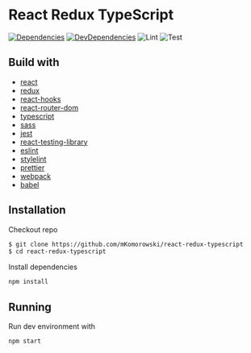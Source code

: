 # React Redux TypeScript

[![Dependencies](https://status.david-dm.org/gh/mkomorowski/react-redux-typescript.svg)](https://david-dm.org/mkomorowski/react-redux-typescript)
[![DevDependencies](https://status.david-dm.org/gh/mkomorowski/react-redux-typescript.svg?type=dev)](https://david-dm.org/mkomorowski/react-redux-typescript?type=dev)
![Lint](https://github.com/mKomorowski/react-redux-typescript/workflows/lint/badge.svg)
![Test](https://github.com/mKomorowski/react-redux-typescript/workflows/test/badge.svg)

## Build with

- [react](https://github.com/facebook/react)
- [redux](https://github.com/reduxjs/redux)
- [react-hooks](https://reactjs.org/docs/hooks-intro.html)
- [react-router-dom](https://github.com/ReactTraining/react-router/tree/master/packages/react-router-dom)
- [typescript](https://github.com/microsoft/TypeScript)
- [sass](https://github.com/sass/node-sass)
- [jest](https://github.com/facebook/jest)
- [react-testing-library](https://github.com/testing-library/react-testing-library)
- [eslint](https://github.com/eslint/eslint)
- [stylelint](https://github.com/stylelint/stylelint)
- [prettier](https://github.com/prettier/prettier)
- [webpack](https://github.com/webpack/webpack)
- [babel](https://github.com/babel/babel)

## Installation

Checkout repo

```bash
$ git clone https://github.com/mKomorowski/react-redux-typescript
$ cd react-redux-typescript
```

Install dependencies

```bash
npm install
```

## Running

Run dev environment with

```bash
npm start
```
